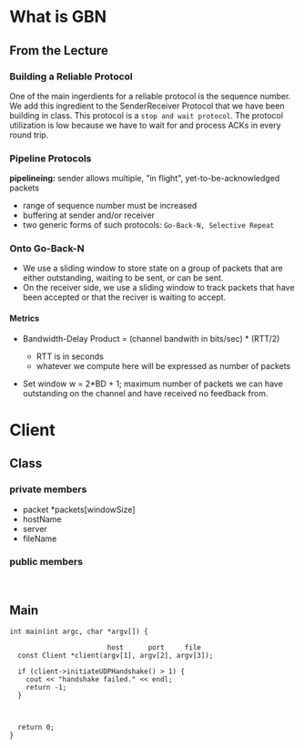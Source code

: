 # What is GBN

## From the Lecture

### Building a Reliable Protocol

One of the main ingerdients for a reliable protocol is the sequence number. We add this ingredient to the SenderReceiver Protocol that we have been building in class. This protocol is a `stop and wait protocol`. The protocol utilization is low because we have to wait for and process ACKs in every round trip. 

### Pipeline Protocols

**pipelineing:** sender allows multiple, "in flight", yet-to-be-acknowledged packets
- range of sequence number must be increased
- buffering at sender and/or receiver
- two generic forms of such protocols: `Go-Back-N, Selective Repeat`

### Onto Go-Back-N

- We use a sliding window to store state on a group of packets that are either outstanding, waiting to be sent, or can be sent.
- On the receiver side, we use a sliding window to track packets that have been accepted or that the reciver is waiting to accept.

#### Metrics

- Bandwidth-Delay Product = (channel bandwith in bits/sec) * (RTT/2)

  - RTT is in seconds
  - whatever we compute here will be expressed as number of packets
- Set window w = 2*BD + 1; maximum number of packets we can have outstanding on the channel and have received no feedback from.


# Client

## Class

### private members

- packet *packets[windowSize]
- hostName
- server
- fileName

### public members
<br />

## Main

```
int main(int argc, char *argv[]) {

                        host      port     file
  const Client *client(argv[1], argv[2], argv[3]);

  if (client->initiateUDPHandshake() > 1) {
    cout << "handshake failed." << endl;
    return -1;
  }



  return 0;
}

```